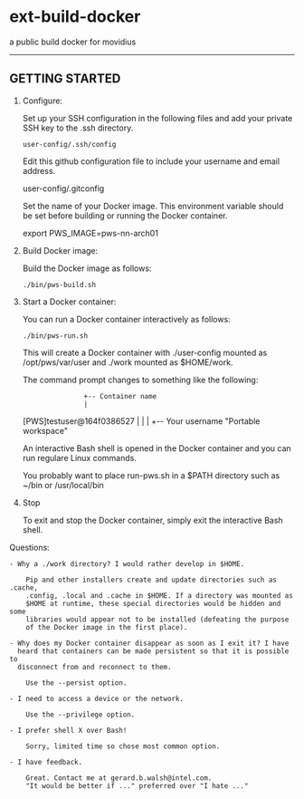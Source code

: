 # ext-build-docker
a public build docker for movidius


----------------------
GETTING STARTED
----------------------

01. Configure: 

    Set up your SSH configuration in the following files and add your private
    SSH key to the .ssh directory. 

        user-config/.ssh/config 

    Edit this github configuration file to include your username and email
    address.

       user-config/.gitconfig

    Set the name of your Docker image. This environment variable should be set
    before building or running the Docker container. 

      export PWS_IMAGE=pws-nn-arch01


02. Build Docker image:

    Build the Docker image as follows:

        ./bin/pws-build.sh

03. Start a Docker container:

    You can run a Docker container interactively as follows:

        ./bin/pws-run.sh

    This will create a Docker container with ./user-config mounted as
    /opt/pws/var/user and ./work mounted as $HOME/work.

    The command prompt changes to something like the following:

                       +-- Container name
                       |
    [PWS]testuser@164f0386527
      |      |
      |      +-- Your username
    "Portable workspace"
 
    An interactive Bash shell is opened in the Docker container and you can
    run regulare Linux commands. 

    You probably want to place run-pws.sh in a $PATH directory such as ~/bin
    or /usr/local/bin

04. Stop 

    To exit and stop the Docker container, simply exit the interactive
    Bash shell.

Questions:

    - Why a ./work directory? I would rather develop in $HOME.

        Pip and other installers create and update directories such as .cache,
        .config, .local and .cache in $HOME. If a directory was mounted as
        $HOME at runtime, these special directories would be hidden and some
        libraries would appear not to be installed (defeating the purpose
        of the Docker image in the first place). 

    - Why does my Docker container disappear as soon as I exit it? I have
      heard that containers can be made persistent so that it is possible to
      disconnect from and reconnect to them. 

        Use the --persist option.

    - I need to access a device or the network.

        Use the --privilege option.

    - I prefer shell X over Bash!

        Sorry, limited time so chose most common option.

    - I have feedback.

        Great. Contact me at gerard.b.walsh@intel.com. 
        "It would be better if ..." preferred over "I hate ..."
